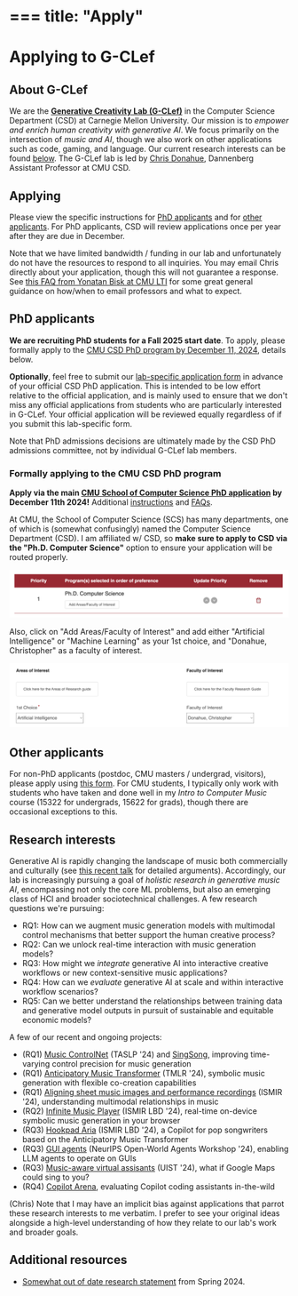 ===
title: "Apply"
===

# Applying to G-CLef

## About G-CLef

We are the [**Generative Creativity Lab (G-CLef)**](./README.md) in the Computer Science Department (CSD) at Carnegie Mellon University. Our mission is to _empower and enrich human creativity with generative AI_. We focus primarily on the intersection of _music and AI_, though we also work on other applications such as code, gaming, and language. Our current research interests can be found [below](#research-interests). The G-CLef lab is led by [Chris Donahue](https://chrisdonahue.com), Dannenberg Assistant Professor at CMU CSD.

## Applying

Please view the specific instructions for [PhD applicants](#phd-applicants) and for [other applicants](#other-applicants). For PhD applicants, CSD will review applications once per year after they are due in December.

Note that we have limited bandwidth / funding in our lab and unfortunately do not have the resources to respond to all inquiries. You may email Chris directly about your application, though this will not guarantee a response. See [this FAQ from Yonatan Bisk at CMU LTI](https://talkingtorobots.com/FAQ.html) for some great general guidance on how/when to email professors and what to expect.

## PhD applicants

**We are recruiting PhD students for a Fall 2025 start date**. To apply, please formally apply to the [CMU CSD PhD program by December 11, 2024](https://csd.cmu.edu/academics/doctoral/admissions), details below.

**Optionally**, feel free to submit our [lab-specific application form](https://forms.gle/H4Pq9ufJwgccJ8jN7) in advance of your official CSD PhD application. This is intended to be low effort relative to the official application, and is mainly used to ensure that we don't miss any official applications from students who are particularly interested in G-CLef. Your official application will be reviewed equally regardless of if you submit this lab-specific form.

Note that PhD admissions decisions are ultimately made by the CSD PhD admissions committee, not by individual G-CLef lab members.

### Formally applying to the CMU CSD PhD program

**Apply via the main [CMU School of Computer Science PhD application](https://www.cs.cmu.edu/academics/graduate-admissions) by December 11th 2024!** Additional [instructions](https://www.cs.cmu.edu/academics/application_instructions) and [FAQs](https://www.cs.cmu.edu/academics/faq).

At CMU, the School of Computer Science (SCS) has many departments, one of which is (somewhat confusingly) named the Computer Science Department (CSD). I am affiliated w/ CSD, so **make sure to apply to CSD via the "Ph.D. Computer Science"** option to ensure your application will be routed properly.

![CMU CSD PhD application program](./2025-program.png)

Also, click on "Add Areas/Faculty of Interest" and add either "Artificial Intelligence" or "Machine Learning" as your 1st choice, and "Donahue, Christopher" as a faculty of interest.

![CMU CSD PhD application areas](./2025-areas.png)

## Other applicants

For non-PhD applicants (postdoc, CMU masters / undergrad, visitors), please apply using [this form](https://docs.google.com/forms/d/1DI4dAG_zp6HmbJx_0rxqWJYU3XEIzGUQTXXJNcuZiKc/edit). For CMU students, I typically only work with students who have taken and done well in my _Intro to Computer Music_ course (15322 for undergrads, 15622 for grads), though there are occasional exceptions to this.

## Research interests

Generative AI is rapidly changing the landscape of music both commercially and culturally (see [this recent talk](https://docs.google.com/presentation/d/1Zh7NO7TeDtd95i3eemWOa5Y3w1cvXOk18_LoQrUgLSA/edit?usp=sharing) for detailed arguments). Accordingly, our lab is increasingly pursuing a goal of _holistic research in generative music AI_, encompassing not only the core ML problems, but also an emerging class of HCI and broader sociotechnical challenges. A few research questions we're pursuing:

- RQ1: How can we augment music generation models with multimodal control mechanisms that better support the human creative process?
- RQ2: Can we unlock real-time interaction with music generation models?
- RQ3: How might we _integrate_ generative AI into interactive creative workflows or new context-sensitive music applications?
- RQ4: How can we _evaluate_ generative AI at scale and within interactive workflow scenarios?
- RQ5: Can we better understand the relationships between training data and generative model outputs in pursuit of sustainable and equitable economic models?

A few of our recent and ongoing projects:

- (RQ1) [Music ControlNet](https://arxiv.org/abs/2311.07069) (TASLP '24) and [SingSong](https://arxiv.org/abs/2301.12662), improving time-varying control precision for music generation
- (RQ1) [Anticipatory Music Transformer](https://crfm.stanford.edu/2023/06/16/anticipatory-music-transformer.html) (TMLR '24), symbolic music generation with flexible co-creation capabilities
- (RQ1) [Aligning sheet music images and performance recordings](https://www.youtube.com/watch?v=t7YqPhx2qUg&list=PLW0czm0ADbujBhwidr1Tya2Z4KI-d96_I) (ISMIR '24), understanding multimodal relationships in music
- (RQ2) [Infinite Music Player](https://rickzx.github.io/inf-music/) (ISMIR LBD '24), real-time on-device symbolic music generation in your browser
- (RQ3) [Hookpad Aria](https://www.hooktheory.com/hookpad/aria) (ISMIR LBD '24), a Copilot for pop songwriters based on the Anticipatory Music Transformer
- (RQ3) [GUI agents](https://arxiv.org/abs/2409.12089) (NeurIPS Open-World Agents Workshop '24), enabling LLM agents to operate on GUIs
- (RQ3) [Music-aware virtual assisants](https://dl.acm.org/doi/pdf/10.1145/3654777.3676416) (UIST '24), what if Google Maps could sing to you?
- (RQ4) [Copilot Arena](https://github.com/lmarena/copilot-arena), evaluating Copilot coding assistants in-the-wild

(Chris) Note that I may have an implicit bias against applications that parrot these research interests to me verbatim. I prefer to see your original ideas alongside a high-level understanding of how they relate to our lab's work and broader goals.

## Additional resources

- [Somewhat out of date research statement](./2024%20Research%20Statement.pdf) from Spring 2024.

